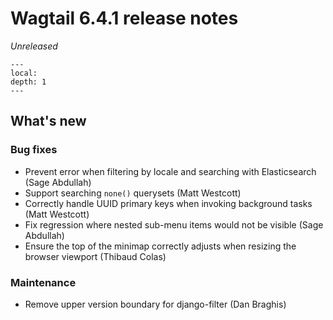 # Wagtail 6.4.1 release notes

_Unreleased_

```{contents}
---
local:
depth: 1
---
```

## What's new

### Bug fixes

 * Prevent error when filtering by locale and searching with Elasticsearch (Sage Abdullah)
 * Support searching `none()` querysets (Matt Westcott)
 * Correctly handle UUID primary keys when invoking background tasks (Matt Westcott)
 * Fix regression where nested sub-menu items would not be visible (Sage Abdullah)
 * Ensure the top of the minimap correctly adjusts when resizing the browser viewport (Thibaud Colas)

### Maintenance

 * Remove upper version boundary for django-filter (Dan Braghis)

